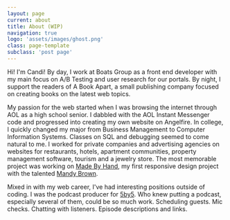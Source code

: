 ```yaml
---
layout: page
current: about
title: About (WIP)
navigation: true
logo: 'assets/images/ghost.png'
class: page-template
subclass: 'post page'
--- 
```


Hi! I'm Candi! By day, I work at Boats Group as a front end developer with my main focus on A/B Testing and user research for our portals. By night, I support the readers of A Book Apart, a small publishing company focused on creating books on the latest web topics.

My passion for the web started when I was browsing the internet through AOL as a high school senior. I dabbled with the AOL Instant Messenger code and progressed into creating my own website on Angelfire. In college, I quickly changed my major from Business Management to Computer Information Systems. Classes on SQL and debugging seemed to come natural to me. I worked for private companies and advertising agencies on websites for restaurants, hotels, apartment communities, property management software, tourism and a jewelry store. The most memorable project was working on [Made By Hand](http://thisismadebyhand.com/), my first responsive design project with the talented [Mandy Brown](http://aworkinglibrary.com/).

Mixed in with my web career, I've had interesting positions outside of coding. I was the podcast producer for [5by5](http://5by5.tv/). Who knew putting a podcast, especially several of them, could be so much work. Scheduling guests. Mic checks. Chatting with listeners. Episode descriptions and links. 
